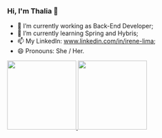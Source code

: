 ### Hi, I'm Thalia 👋

- 🔭 I’m currently working as Back-End Developer;
- 🌱 I’m currently learning Spring and Hybris;
- 📫 My LinkedIn: www.linkedin.com/in/irene-lima;
- 😄 Pronouns: She / Her.

 <div>
  <a href="https://github.com/thalialima">
  <img height="160em" src="https://github-readme-stats.vercel.app/api?username=thalialima&show_icons=true&theme=highcontrast&include_all_commits=true&count_private=true"/>
  <img height="160em" src="https://github-readme-stats.vercel.app/api/top-langs/?username=thalialima&layout=compact&langs_count=7&theme=highcontrast"/>
</div>
